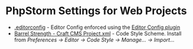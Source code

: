 # PhpStorm Settings for Web Projects

- [.editorconfig](https://github.com/barrelstrength/phpstorm-settings/blob/master/.editorconfig) - Editor Config enforced using the [Editor Config plugin](https://plugins.jetbrains.com/plugin/7294-editorconfig)
- [Barrel Strength - Craft CMS Project.xml](https://github.com/barrelstrength/phpstorm-settings/blob/master/codestyles/Barrel%20Strength%20-%20Craft%20CMS%20Project.xml) - Code Style Scheme. Install from _Preferences → Editor → Code Style → Manage… → Import…_

